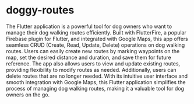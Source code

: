 # doggy-routes
The Flutter application is a powerful tool for dog owners who want to manage their dog walking routes efficiently. 
Built with FlutterFire, a popular Firebase plugin for Flutter, and integrated with Google Maps, this app offers seamless CRUD (Create, Read, Update, Delete) operations on dog walking routes. Users can easily create new routes by marking waypoints on the map, set the desired distance and duration, and save them for future reference. The app also allows users to view and update existing routes, providing flexibility to modify routes as needed. Additionally, users can delete routes that are no longer needed. With its intuitive user interface and smooth integration with Google Maps, this Flutter application simplifies the process of managing dog walking routes, making it a valuable tool for dog owners on the go.
